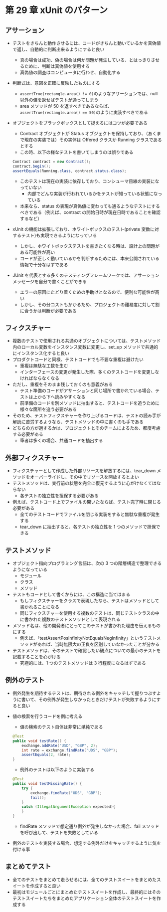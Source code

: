 # 第 29 章 xUnit のパターン

## アサーション

-   テストをきちんと動作させるには、コードがきちんと動いているかを真偽値で返し、自動的に判断出来るようにすると良い
    -   真の場合は成功、偽の場合は何か問題が発生している、とはっきりさせるために、判断は真偽値を使用する
    -   真偽値の調査はコンピュータに行わせ、自動化する
-   判断式は、意図を正確に反映したものにする
    -   `assertTrue(rectangle.area() != 0)`のようなアサーションでは、null 以外の値を返せばテストが通ってしまう
    -   area メソッドが 50 を返すべきであるならば、`assertTrue(rectangle.area() == 50)`のように実装すべきである
-   オブジェクトをブラックボックスとして捉えるにはコツが必要である

    -   Contract オブジェクトが Status オブジェクトを保持しており、（あくまで現在の実装では）その実体は Offered クラスか Running クラスであるとする
    -   この時、以下の様なテストを書いてしまうのは誤りである

    ```java
    Contract contract = new Contract();
    contract.begin();
    assertEquals(Running.class, contract.status.class);
    ```

    -   このテストは現在の実装に依存しており、コンシューマ目線の実装になっていない
        -   内部でどんな実装が行われているかをテストが知っている状態になっている
    -   本来なら、status の表現が真偽値に変わっても通るようなテストにするべきである（例えば、contract の開始日時が現在日時であることを確認するなど）

-   xUnit の機能は拡張しており、ホワイトボックスのテスト(private 変数に対するテスト)も実現できるようになっている
    -   しかし、ホワイトボックステストを書きたくなる時は、設計上の問題がある可能性が高い
    -   コードが正しく動いているかを判断するためには、本来公開されている情報で十分なはずである
-   JUnit を代表とする多くのテスティングフレームワークでは、アサーションメッセージを自分で書くことができる
    -   エラーの原因にたどり着くための手助けとなるので、便利な可能性が高い
    -   しかし、その分コストもかかるため、プロジェクトの難易度に対して割に合うかは判断が必要である

## フィクスチャー

-   複数のテストで使用される共通のオブジェクトについては、テストメソッド内のローカル変数をインスタンス変数に変更し、set_up メソッドで共通的にインスタンス化すると良い
-   プロダクトコードと同様、テストコードでも不要な重複は避けたい
    -   重複は無駄な工数を生む
    -   インターフェースの変更が発生した際、多くのテストコードを変更しなければならなくなる
-   ただし、重複をそのまま残しておくのも意義がある
    -   テスト準備のコードがアサーションと同じ場所で書かれている場合、テストは上から下へ読みやすくなる
    -   前準備のコードを別メソッドに抽出すると、テストコードを追うために様々な箇所を追う必要がある
-   そのため、テストフィクスチャーを作り上げるコードは、テストの読み手が解読に苦労するようなら、テストメソッドの中に書くのも手である
-   どちらの方が適するかは、プロジェクトとそのチームによるため、都度考慮する必要がある
    -   筆者は多くの場合、共通コードを抽出する

## 外部フィクスチャー

-   フィクスチャーとして作成した外部リソースを解放するには、tear_down メソッドをオーバーライドし、その中でリソースを開放するとよい
-   テストメソッドは、実行前の状態を完全に復元するように心がけなくてはならない
    -   各テストの独立性を担保する必要がある
-   例えば、テストコード上でファイルの開いたならば、テスト完了時に閉じる必要がある
    -   全てのテストコードでファイルを閉じる実装をすると無駄な重複が発生する
    -   tear_down に抽出すると、各テストの独立性を 1 つのメソッドで担保できる

## テストメソッド

-   オブジェクト指向プログラミング言語は、次の 3 つの階層構造で整理できるようになっている
    -   モジュール
    -   クラス
    -   メソッド
-   テストもコードとして書くからには、この構造に当てはまる
    -   もしフィクスチャーをクラスで表現したなら、テストはメソッドとして書かれることになる
    -   同じフィクスチャーを使用する複数のテストは、同じテストクラスの中に書かれた複数のテストメソッドとして表現される
-   メソッド名は、他の開発者にとってこのテストが書かれた理由を伝えるものにする
    -   例えば、「testAssertPosInfinityNotEqualsNegInfinity」というテストメソッドがあれば、当時無限大の正負を区別していなかったことが分かる
-   テストメソッドは、そのテストで確認したい観点についての最小のテストを記載することを心がける
    -   究極的には、1 つのテストメソッドは 3 行程度になるはずである

## 例外のテスト

-   例外発生を期待するテストは、期待される例外をキャッチして握りつぶすように書いて、その例外が発生しなかったときだけテストが失敗するようにすると良い
-   値の検索を行うコードを例に考える

    -   値の検索のテスト自体は非常に単純である

    ```java
    @Test
    public void testRate() {
        exchange.addRate("USD", "GBP", 2);
        int rate = exchange.findRate("UDS", "GBP");
        assertEquals(2, rate);
    }
    ```

    -   例外のテストは以下のように実装する

    ```java
    @Test
    public void testMissingRate() {
        try {
            exchange.findRate("UDS", "GBP");
            fail();
        }
        catch (IllegalArgumentException expected){
        }
    }
    ```

    -   findRate メソッドで想定通り例外が発生しなかった場合、fail メソッドを呼び出して、テストを失敗としている

-   例外のテストを実装する場合、想定する例外だけをキャッチするように気を付ける事

## まとめてテスト

-   全てのテストをまとめて走らせるには、全てのテストスイートをまとめたスイートを作成すると良い
-   最初はモジュールごとにまとめたテストスイートを作成し、最終的にはそのテストスイートたちをまとめたアプリケーション全体のテストスイートを作成する
